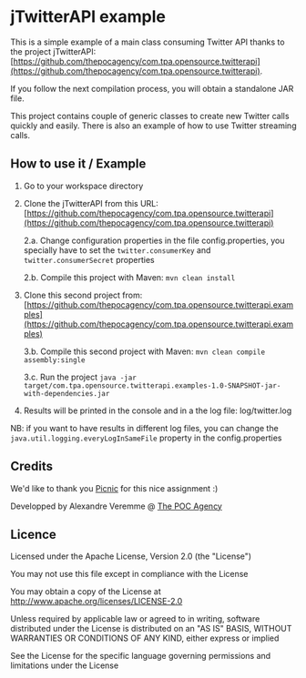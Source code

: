 # jTwitterAPI example

This is a simple example of a main class consuming Twitter API thanks to the project jTwitterAPI: [https://github.com/thepocagency/com.tpa.opensource.twitterapi](https://github.com/thepocagency/com.tpa.opensource.twitterapi).

If you follow the next compilation process, you will obtain a standalone JAR file.

This project contains couple of generic classes to create new Twitter calls quickly and easily. There is also an example of how to use Twitter streaming calls.

## How to use it / Example

1. Go to your workspace directory

2. Clone the jTwitterAPI from this URL: [https://github.com/thepocagency/com.tpa.opensource.twitterapi](https://github.com/thepocagency/com.tpa.opensource.twitterapi)

    2.a. Change configuration properties in the file config.properties, 
    you specially have to set the ```twitter.consumerKey``` and ```twitter.consumerSecret``` properties

    2.b. Compile this project with Maven: ```mvn clean install```

3. Clone this second project from: [https://github.com/thepocagency/com.tpa.opensource.twitterapi.examples](https://github.com/thepocagency/com.tpa.opensource.twitterapi.examples)

    3.b. Compile this second project with Maven: ```mvn clean compile assembly:single```

    3.c. Run the project ```java -jar target/com.tpa.opensource.twitterapi.examples-1.0-SNAPSHOT-jar-with-dependencies.jar```

4. Results will be printed in the console and in a the log file: log/twitter.log

NB: if you want to have results in different log files, you can change the ```java.util.logging.everyLogInSameFile``` property in the config.properties

## Credits

We'd like to thank you [Picnic](https://www.picnic.nl/) for this nice assignment :)

Developped by Alexandre Veremme @ [The POC Agency](https://www.the-poc-agency.com)

## Licence

Licensed under the Apache License, Version 2.0 (the "License")

You may not use this file except in compliance with the License

You may obtain a copy of the License at http://www.apache.org/licenses/LICENSE-2.0

Unless required by applicable law or agreed to in writing, software distributed under the License is distributed on an "AS IS" BASIS, WITHOUT WARRANTIES OR CONDITIONS OF ANY KIND, either express or implied

See the License for the specific language governing permissions and limitations under the License